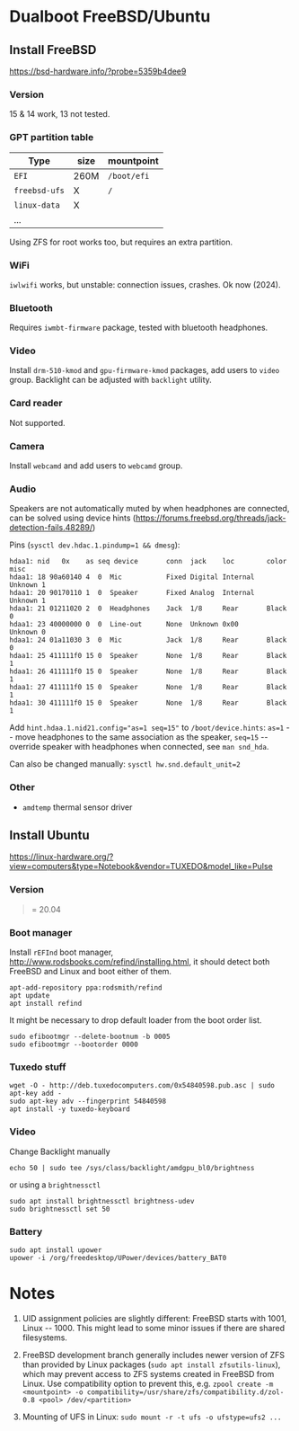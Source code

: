 Dualboot FreeBSD/Ubuntu
=======================

Install FreeBSD
---------------

https://bsd-hardware.info/?probe=5359b4dee9


### Version

15 & 14 work, 13 not tested.


### GPT partition table

| Type          | size  | mountpoint  |
|---------------|-------|-------------|
| `EFI`         | 260M  | `/boot/efi` |
| `freebsd-ufs` | X     | `/`         |
| `linux-data`  | X     |             |
| ...           |       |             |

Using ZFS for root works too, but requires an extra partition.


### WiFi

`iwlwifi` works, but unstable: connection issues, crashes. Ok now (2024).


### Bluetooth

Requires `iwmbt-firmware` package, tested with bluetooth headphones.


### Video

Install `drm-510-kmod` and `gpu-firmware-kmod` packages, add users to `video`
group. Backlight can be adjusted with `backlight` utility.


### Card reader

Not supported.


### Camera

Install `webcamd` and add users to `webcamd` group.


### Audio

Speakers are not automatically muted by when headphones are connected, can be
solved using device hints
(<https://forums.freebsd.org/threads/jack-detection-fails.48289/>)

Pins (`sysctl dev.hdac.1.pindump=1 && dmesg`):
```
hdaa1: nid   0x    as seq device       conn  jack    loc        color   misc
hdaa1: 18 90a60140 4  0  Mic           Fixed Digital Internal   Unknown 1
hdaa1: 20 90170110 1  0  Speaker       Fixed Analog  Internal   Unknown 1
hdaa1: 21 01211020 2  0  Headphones    Jack  1/8     Rear       Black   0
hdaa1: 23 40000000 0  0  Line-out      None  Unknown 0x00       Unknown 0
hdaa1: 24 01a11030 3  0  Mic           Jack  1/8     Rear       Black   0
hdaa1: 25 411111f0 15 0  Speaker       None  1/8     Rear       Black   1
hdaa1: 26 411111f0 15 0  Speaker       None  1/8     Rear       Black   1
hdaa1: 27 411111f0 15 0  Speaker       None  1/8     Rear       Black   1
hdaa1: 30 411111f0 15 0  Speaker       None  1/8     Rear       Black   1
```

Add `hint.hdaa.1.nid21.config="as=1 seq=15"` to `/boot/device.hints`: `as=1` --
move headphones to the same association as the speaker, `seq=15` -- override
speaker with headphones when connected, see `man snd_hda`.

Can also be changed manually: `sysctl hw.snd.default_unit=2`


### Other

- `amdtemp` thermal sensor driver



Install Ubuntu
--------------

https://linux-hardware.org/?view=computers&type=Notebook&vendor=TUXEDO&model_like=Pulse


### Version

>= 20.04



### Boot manager

Install `rEFInd` boot manager, http://www.rodsbooks.com/refind/installing.html,
it should detect both FreeBSD and Linux and boot either of them.

```
apt-add-repository ppa:rodsmith/refind
apt update
apt install refind
```

It might be necessary to drop default loader from the boot order list.
```
sudo efibootmgr --delete-bootnum -b 0005
sudo efibootmgr --bootorder 0000
```


### Tuxedo stuff

```
wget -O - http://deb.tuxedocomputers.com/0x54840598.pub.asc | sudo apt-key add -
sudo apt-key adv --fingerprint 54840598
apt install -y tuxedo-keyboard
```


### Video

Change Backlight manually

```
echo 50 | sudo tee /sys/class/backlight/amdgpu_bl0/brightness
```
or using a `brightnessctl`
```
sudo apt install brightnessctl brightness-udev
sudo brightnessctl set 50
```

### Battery

```
sudo apt install upower
upower -i /org/freedesktop/UPower/devices/battery_BAT0
```



Notes
=====

1. UID assignment policies are slightly different: FreeBSD starts with 1001,
   Linux -- 1000. This might lead to some minor issues if there are shared
   filesystems.

2. FreeBSD development branch generally includes newer version of ZFS than
   provided by Linux packages (`sudo apt install zfsutils-linux`), which may
   prevent access to ZFS systems created in FreeBSD from Linux. Use
   compatibility option to prevent this, e.g.
   `zpool create -m <mountpoint> -o compatibility=/usr/share/zfs/compatibility.d/zol-0.8 <pool> /dev/<partition>`

3. Mounting of UFS in Linux: `sudo mount -r -t ufs -o ufstype=ufs2 ...`
